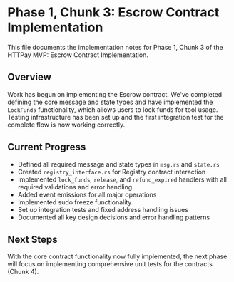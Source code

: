 # Phase 1, Chunk 3: Escrow Contract Implementation

This file documents the implementation notes for Phase 1, Chunk 3 of the HTTPay MVP: Escrow Contract Implementation.

## Overview
Work has begun on implementing the Escrow contract. We've completed defining the core message and state types and have implemented the `LockFunds` functionality, which allows users to lock funds for tool usage. Testing infrastructure has been set up and the first integration test for the complete flow is now working correctly.

## Current Progress
- Defined all required message and state types in `msg.rs` and `state.rs`
- Created `registry_interface.rs` for Registry contract interaction
- Implemented `lock_funds`, `release`, and `refund_expired` handlers with all required validations and error handling
- Added event emissions for all major operations
- Implemented sudo freeze functionality
- Set up integration tests and fixed address handling issues
- Documented all key design decisions and error handling patterns

## Next Steps
With the core contract functionality now fully implemented, the next phase will focus on implementing comprehensive unit tests for the contracts (Chunk 4).
